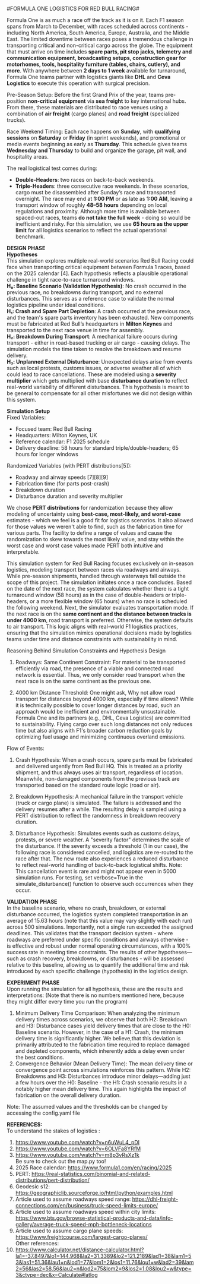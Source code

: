 #FORMULA ONE LOGISTICS FOR RED BULL RACING#

Formula One is as much a race off the track as it is on it. Each F1 season spans from March to December, with races scheduled across continents - including North America, South America, Europe, Australia, and the Middle East. The limited downtime between races poses a tremendous challenge in transporting critical and non-critical cargo across the globe. The equipment that must arrive on time includes **spare parts, pit stop jacks, telemetry and communication equipment, broadcasting setups, construction gear for motorhomes, tools, hospitality furniture (tables, chairs, cutlery), and more**. With anywhere between **2 days to 1 week** available for turnaround, Formula One teams partner with logistics giants like **DHL** and **Ceva Logistics** to execute this operation with surgical precision.

Pre-Season Setup:
Before the first Grand Prix of the year, teams pre-position **non-critical equipment** via **sea freight** to key international hubs. From there, these materials are distributed to race venues using a combination of **air freight** (cargo planes) and **road freight** (specialized trucks).

Race Weekend Timing:
Each race happens on **Sunday**, with **qualifying sessions** on **Saturday** or **Friday** (in sprint weekends), and promotional or media events beginning as early as **Thursday**. This schedule gives teams **Wednesday and Thursday** to build and organize the garage, pit wall, and hospitality areas.

The real logistical test comes during:
* **Double-Headers**: two races on back-to-back weekends.
* **Triple-Headers**: three consecutive race weekends.
In these scenarios, cargo must be disassembled after Sunday’s race and transported overnight. The race may end at **1:00 PM** or as late as **1:00 AM**, leaving a transport window of roughly **48–58 hours** depending on local regulations and proximity. Although more time is available between spaced-out races, teams **do not take the full week** - doing so would be inefficient and risky. For this simulation, we use **65 hours as the upper limit** for all logistics scenarios to reflect the actual operational benchmark.

**DESIGN PHASE**  
**Hypotheses**  
This simulation explores multiple real-world scenarios Red Bull Racing could face when transporting critical equipment between Formula 1 races, based on the 2025 calendar [4]. Each hypothesis reflects a plausible operational challenge in tight race-to-race turnaround windows.    
**H₀: Baseline Scenario (Validation Hypothesis)**: No crash occurred in the previous race, no breakdowns during transport, and no external disturbances. This serves as a reference case to validate the normal logistics pipeline under ideal conditions.    
**H₁: Crash and Spare Part Depletion**: A crash occurred at the previous race, and the team's spare parts inventory has been exhausted. New components must be fabricated at Red Bull’s headquarters in **Milton Keynes** and transported to the next race venue in time for assembly.    
**H₂: Breakdown During Transport**: A mechanical failure occurs during transport - either in road-based trucking or air cargo - causing delays. The simulation models the time taken to resolve the breakdown and resume delivery.    
**H₃: Unplanned External Disturbance**: Unexpected delays arise from events such as local protests, customs issues, or adverse weather all of which could lead to race cancellations. These are modeled using a **severity multiplier** which gets multiplied with base **disturbance duration** to reflect real-world variability of different disturbances. This hypothesis is meant to be general to compensate for all other misfortunes we did not design within this system.  

**Simulation Setup**  
Fixed Variables:
  * Focused team: Red Bull Racing
  * Headquarters: Milton Keynes, UK
  * Reference calendar: F1 2025 schedule
  * Delivery deadline: 58 hours for standard triple/double-headers; 65 hours for longer windows
  
Randomized Variables (with PERT distributions[5]):
  * Roadway and airway speeds [7][8][9]
  * Fabrication time (for parts post-crash)
  * Breakdown duration
  * Disturbance duration and severity multiplier

We chose **PERT distributions** for randomization because they allow modeling of uncertainty using **best-case, most-likely, and worst-case** estimates - which we feel is a good fit for logistics scenarios. It also allowed for those values we weren't able to find, such as the fabrication time for various parts. The facility to define a range of values and cause the randomization to skew towards the most likely value, and stay within the worst case and worst case values made PERT both intuitive and interpretable.

This simulation system for Red Bull Racing focuses exclusively on in-season logistics, modeling transport between races via roadways and airways. While pre-season shipments, handled through waterways fall outside the scope of this project. The simulation initiates once a race concludes. Based on the date of the next race, the system calculates whether there is a tight turnaround window (58 hours) as in the case of double-headers or triple-headers, or a more flexible window (65 hours) when no race is scheduled the following weekend. 
Next, the simulator evaluates transportation mode. If the next race is on the **same continent and the distance between tracks is under 4000 km**, road transport is preferred. Otherwise, the system defaults to air transport. This logic aligns with real-world F1 logistics practices, ensuring that the simulation mimics operational decisions made by logistics teams under time and distance constraints with sustainability in mind.

Reasoning Behind Simulation Constraints and Hypothesis Design
1. Roadways: Same Continent Constraint: For material to be transported efficiently via road, the presence of a viable and connected road network is essential. Thus, we only consider road transport when the next race is on the same continent as the previous one. 

2. 4000 km Distance Threshold: One might ask, Why not allow road transport for distances beyond 4000 km, especially if time allows? While it is technically possible to cover longer distances by road, such an approach would be inefficient and environmentally unsustainable. Formula One and its partners (e.g., DHL, Ceva Logistics) are committed to sustainability. Flying cargo over such long distances not only reduces time but also aligns with F1's broader carbon reduction goals by optimizing fuel usage and minimizing continuous overland emissions.

Flow of Events:
1. Crash Hypothesis: When a crash occurs, spare parts must be fabricated and delivered urgently from Red Bull HQ. This is treated as a priority shipment, and thus always uses air transport, regardless of location. Meanwhile, non-damaged components from the previous track are transported based on the standard route logic (road or air).

2. Breakdown Hypothesis: A mechanical failure in the transport vehicle (truck or cargo plane) is simulated. The failure is addressed and the delivery resumes after a while. The resulting delay is sampled using a PERT distribution to reflect the randomness in breakdown recovery duration.

3. Disturbance Hypothesis: Simulates events such as customs delays, protests, or severe weather. A "severity factor" determines the scale of the disturbance. If the severity exceeds a threshold (1 in our case), the following race is considered cancelled, and logistics are re-routed to the race after that. The new route also experiences a reduced disturbance to reflect real-world handling of back-to-back logistical shifts.
Note: This cancellation event is rare and might not appear even in 5000 simulation runs. For testing, set verbose=True in the simulate_disturbance() function to observe such occurrences when they occur.

**VALIDATION PHASE**  
In the baseline scenario, where no crash, breakdown, or external disturbance occurred, the logistics system completed transportation in an average of 15.63 hours (note that this value may vary slightly with each run) across 500 simulations. Importantly, not a single run exceeded the assigned deadlines. This validates that the transport decision system - where roadways are preferred under specific conditions and airways otherwise - is effective and robust under normal operating circumstances, with a 100% success rate in meeting time constraints. The results of other hypotheses—such as crash recovery, breakdowns, or disturbances - will be assessed relative to this baseline, allowing us to quantify the additional time and risk introduced by each specific challenge (hypothesis) in the logistics design.

**EXPERIMENT PHASE**  
Upon running the simulation for all hypothesis, these are the results and interpretations:
(Note that there is no numbers mentioned here, because they might differ every time you run the program)

1. Minimum Delivery Time Comparison: When analyzing the minimum delivery times across scenarios, we observe that both H2: Breakdown and H3: Disturbance cases yield delivery times that are close to the H0: Baseline scenario. However, in the case of a H1: Crash, the minimum delivery time is significantly higher. We believe,that this deviation is primarily attributed to the fabrication time required to replace damaged and depleted components, which inherently adds a delay even under the best conditions.
2. Convergence Behavior (Mean Delivery Time): The mean delivery time or convergence point across simulations reinforces this pattern. While H2: Breakdowns and H3: Disturbances introduce minor delays—adding just a few hours over the H0: Baseline - the H1: Crash scenario results in a notably higher mean delivery time. This again highlights the impact of fabrication on the overall delivery duration.

Note: The assumed values and the thresholds can be changed by accessing the config.yaml file

**REFERENCES:**  
To understand the stakes of logistics :
1. https://www.youtube.com/watch?v=n6uWuL4_pDI
2. https://www.youtube.com/watch?v=6OLVFa8YRfM
3. https://www.youtube.com/watch?v=m8p3vRsXz1k  
Be sure to check out the map.py too!
4. 2025 Race calendar: https://www.formula1.com/en/racing/2025
5. PERT: https://real-statistics.com/binomial-and-related-distributions/pert-distribution/
6. Geodesic s12: https://geographiclib.sourceforge.io/html/python/examples.html
7. Article used to assume roadways speed range: https://dhl-freight-connections.com/en/business/truck-speed-limits-europe/
8. Article used to assume roadways speed within city limits: https://www.bts.gov/browse-statistical-products-and-data/info-gallery/average-truck-speed-mph-bottleneck-locations
9. Article used to assume cargo plane speeds: https://www.freightcourse.com/largest-cargo-planes/  
Other references:
10. https://www.calculator.net/distance-calculator.html?la1=-37.8497&lo1=144.968&la2=31.3389&lo2=121.2189&lad1=38&lam1=53&las1=51.36&lau1=n&lod1=77&lom1=2&los1=11.76&lou1=w&lad2=39&lam2=56&las2=58.56&lau2=n&lod2=75&lom2=9&los2=1.08&lou2=w&type=3&ctype=dec&x=Calculate#latlog

